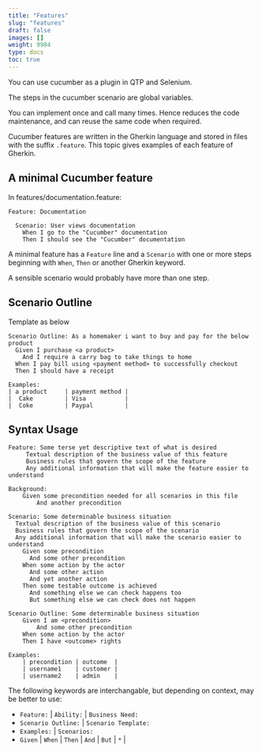 ```yaml
---
title: "Features"
slug: "features"
draft: false
images: []
weight: 9984
type: docs
toc: true
---
```


You can use cucumber as a plugin in QTP and Selenium.

The steps in the cucumber scenario are global variables.

You can implement once and call many times. Hence reduces the code  maintenance, and can reuse the same code when required.


Cucumber features are written in the Gherkin language and stored in files with the suffix `.feature`. This topic gives examples of each feature of Gherkin.

## A minimal Cucumber feature
In features/documentation.feature:

    Feature: Documentation
    
      Scenario: User views documentation
        When I go to the "Cucumber" documentation
        Then I should see the "Cucumber" documentation

A minimal feature has a `Feature` line and a `Scenario` with one or more steps beginning with `When`, `Then` or another Gherkin keyword.

 A sensible scenario would probably have more than one step.




## Scenario Outline
Template as below


    Scenario Outline: As a homemaker i want to buy and pay for the below product
      Given I purchase <a product>
        And I require a carry bag to take things to home
      When I pay bill using <payment method> to successfully checkout
      Then I should have a receipt
    
    Examples:
    | a product     | payment method |
    |  Cake         | Visa           |
    |  Coke         | Paypal         |

## Syntax Usage
    Feature: Some terse yet descriptive text of what is desired
         Textual description of the business value of this feature
         Business rules that govern the scope of the feature
         Any additional information that will make the feature easier to understand

    Background:
        Given some precondition needed for all scenarios in this file
            And another precondition

    Scenario: Some determinable business situation
      Textual description of the business value of this scenario
      Business rules that govern the scope of the scenario
      Any additional information that will make the scenario easier to understand
        Given some precondition
          And some other precondition
        When some action by the actor
          And some other action
          And yet another action
        Then some testable outcome is achieved
          And something else we can check happens too
          But something else we can check does not happen

    Scenario Outline: Some determinable business situation
        Given I am <precondition>
            And some other precondition
        When some action by the actor
        Then I have <outcome> rights

    Examples:
        | precondition | outcome  |
        | username1    | customer |
        | username2    | admin    |

The following keywords are interchangable, but depending on context, may be better to use:

 - `Feature:` | `Ability:` | `Business Need:`
 - `Scenario Outline:` | `Scenario Template:`
 - `Examples:` | `Scenarios:`
 - `Given` | `When` | `Then` | `And` | `But` | `*` |


